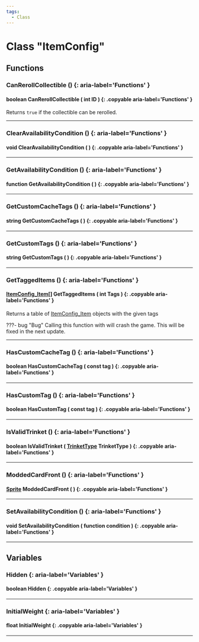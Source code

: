 ```yaml
---
tags:
  - Class
---
```

# Class "ItemConfig"

## Functions

### CanRerollCollectible () {: aria-label='Functions' }
#### boolean CanRerollCollectible ( int ID ) {: .copyable aria-label='Functions' }
Returns `true` if the collectible can be rerolled.

___
### ClearAvailabilityCondition () {: aria-label='Functions' }
#### void ClearAvailabilityCondition ( ) {: .copyable aria-label='Functions' }

___
### GetAvailabilityCondition () {: aria-label='Functions' }
#### function GetAvailabilityCondition ( ) {: .copyable aria-label='Functions' }

___
### GetCustomCacheTags () {: aria-label='Functions' }
#### string GetCustomCacheTags ( ) {: .copyable aria-label='Functions' }

___
### GetCustomTags () {: aria-label='Functions' }
#### string GetCustomTags ( ) {: .copyable aria-label='Functions' }

___
### GetTaggedItems () {: aria-label='Functions' }
#### [ItemConfig_Item](https://wofsauge.github.io/IsaacDocs/rep/ItemConfig_Item.html)[] GetTaggedItems ( int Tags ) {: .copyable aria-label='Functions' }
Returns a table of [ItemConfig_Item](https://wofsauge.github.io/IsaacDocs/rep/ItemConfig_Item.html) objects with the given tags

???- bug "Bug"
    Calling this function with will crash the game. This will be fixed in the next update.

___
### HasCustomCacheTag () {: aria-label='Functions' }
#### boolean HasCustomCacheTag ( const tag ) {: .copyable aria-label='Functions' }

___
### HasCustomTag () {: aria-label='Functions' }
#### boolean HasCustomTag ( const tag ) {: .copyable aria-label='Functions' }

___
### IsValidTrinket () {: aria-label='Functions' }
#### boolean IsValidTrinket ( [TrinketType](https://wofsauge.github.io/IsaacDocs/rep/enums/TrinketType.html) TrinketType ) {: .copyable aria-label='Functions' }

___
### ModdedCardFront () {: aria-label='Functions' }
#### [Sprite](Sprite.md) ModdedCardFront ( ) {: .copyable aria-label='Functions' }

___
### SetAvailabilityCondition () {: aria-label='Functions' }
#### void SetAvailabilityCondition ( function condition ) {: .copyable aria-label='Functions' }

___

## Variables

### Hidden {: aria-label='Variables' }
#### boolean Hidden {: .copyable aria-label='Variables' }

___
### InitialWeight {: aria-label='Variables' }
#### float InitialWeight {: .copyable aria-label='Variables' }

___
